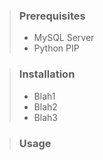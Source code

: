 > ### Prerequisites
> 
> - MySQL Server
> - Python PIP
>

> ### Installation
>
> - Blah1
> - Blah2
> - Blah3
 
> ### Usage
>
>
>
